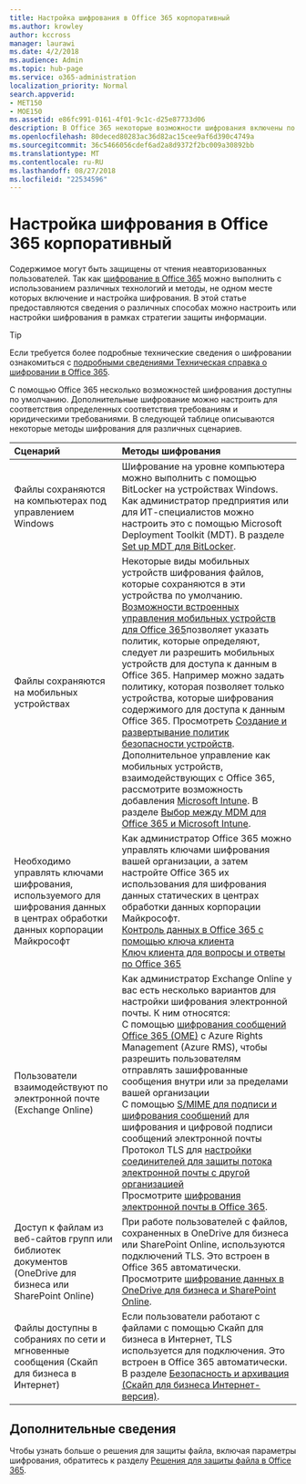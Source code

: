 ```yaml
---
title: Настройка шифрования в Office 365 корпоративный
ms.author: krowley
author: kccross
manager: laurawi
ms.date: 4/2/2018
ms.audience: Admin
ms.topic: hub-page
ms.service: o365-administration
localization_priority: Normal
search.appverid:
- MET150
- MOE150
ms.assetid: e86fc991-0161-4f01-9c1c-d25e87733d06
description: В Office 365 некоторые возможности шифрования включены по умолчанию; другие возможности можно настроить для соответствия определенных соответствия требованиям и юридическими требованиями.
ms.openlocfilehash: 80deced80283ac36d82ac15cee9af6d390c4749a
ms.sourcegitcommit: 36c5466056cdef6ad2a8d9372f2bc009a30892bb
ms.translationtype: MT
ms.contentlocale: ru-RU
ms.lasthandoff: 08/27/2018
ms.locfileid: "22534596"
---
```

# <a name="set-up-encryption-in-office-365-enterprise"></a>Настройка шифрования в Office 365 корпоративный

Содержимое могут быть защищены от чтения неавторизованных пользователей. Так как [шифрование в Office 365](encryption.md) можно выполнить с использованием различных технологий и методы, не одном месте которых включение и настройка шифрования. В этой статье предоставляются сведения о различных способах можно настроить или настройки шифрования в рамках стратегии защиты информации. 
  
> [!TIP]
> Если требуется более подробные технические сведения о шифровании ознакомиться с [подробными сведениями Техническая справка о шифровании в Office 365](technical-reference-details-about-encryption.md). 
  
С помощью Office 365 несколько возможностей шифрования доступны по умолчанию. Дополнительные шифрование можно настроить для соответствия определенных соответствия требованиям и юридическими требованиями. В следующей таблице описываются некоторые методы шифрования для различных сценариев.
  
|**Сценарий**|**Методы шифрования**|
|:-----|:-----|
|Файлы сохраняются на компьютерах под управлением Windows  <br/> |Шифрование на уровне компьютера можно выполнить с помощью BitLocker на устройствах Windows. Как администратор предприятия или для ИТ-специалистов можно настроить это с помощью Microsoft Deployment Toolkit (MDT). В разделе [Set up MDT для BitLocker](https://go.microsoft.com/fwlink/?linkid=849282).<br/> |
|Файлы сохраняются на мобильных устройствах  <br/> |Некоторые виды мобильных устройств шифрования файлов, которые сохраняются в эти устройства по умолчанию. [Возможности встроенных управления мобильных устройств для Office 365](https://support.office.com/article/a1da44e5-7475-4992-be91-9ccec25905b0)позволяет указать политик, которые определяют, следует ли разрешить мобильных устройств для доступа к данным в Office 365. Например можно задать политику, которая позволяет только устройства, которые шифрования содержимого для доступа к данным Office 365. Просмотреть [Создание и развертывание политик безопасности устройств](https://support.office.com/article/d310f556-8bfb-497b-9bd7-fe3c36ea2fd6).<br/> Дополнительное управление как мобильных устройств, взаимодействующих с Office 365, рассмотрите возможность добавления [Microsoft Intune](https://aka.ms/qzln04). В разделе [Выбор между MDM для Office 365 и Microsoft Intune](https://support.office.com/article/c93d9ab9-efb2-4349-9b93-30c30562ee22).<br/> |
|Необходимо управлять ключами шифрования, используемого для шифрования данных в центрах обработки данных корпорации Майкрософт  <br/> | Как администратор Office 365 можно управлять ключами шифрования вашей организации, а затем настройте Office 365 их использования для шифрования данных статических в центрах обработки данных корпорации Майкрософт.  <br/> [Контроль данных в Office 365 с помощью ключа клиента](controlling-your-data-using-customer-key.md) <br/> [Ключ клиента для вопросы и ответы по Office 365](service-encryption-with-customer-key-faq.md) <br/> |
|Пользователи взаимодействуют по электронной почте (Exchange Online)  <br/> | Как администратор Exchange Online у вас есть несколько вариантов для настройки шифрования электронной почты. К ним относятся:<br/>  С помощью [шифрования сообщений Office 365 (OME)](set-up-new-message-encryption-capabilities.md) с Azure Rights Management (Azure RMS), чтобы разрешить пользователям отправлять зашифрованные сообщения внутри или за пределами вашей организации  <br/>  С помощью [S/MIME для подписи и шифрования сообщений](https://aka.ms/c6dozg) для шифрования и цифровой подписи сообщений электронной почты  <br/>  Протокол TLS для [настройки соединителей для защиты потока электронной почты с другой организацией](https://aka.ms/hs809p) <br/>  Просмотрите [шифрования электронной почты в Office 365](https://aka.ms/hic3f7).  <br/> |
|Доступ к файлам из веб-сайтов групп или библиотек документов (OneDrive для бизнеса или SharePoint Online)  <br/> |При работе пользователей с файлов, сохраненных в OneDrive для бизнеса или SharePoint Online, используются подключений TLS. Это встроен в Office 365 автоматически. Просмотрите [шифрование данных в OneDrive для бизнеса и SharePoint Online](https://go.microsoft.com/fwlink/?linkid=526379).<br/> |
|Файлы доступны в собраниях по сети и мгновенные сообщения (Скайп для бизнеса в Интернет)  <br/> |Если пользователи работают с файлами с помощью Скайп для бизнеса в Интернет, TLS используется для подключения. Это встроен в Office 365 автоматически. В разделе [Безопасность и архивация (Скайп для бизнеса Интернет-версия)](https://aka.ms/nuq4ws).<br/> |
   
## <a name="additional-information"></a>Дополнительные сведения

Чтобы узнать больше о решения для защиты файла, включая параметры шифрования, обратитесь к разделу [Решения для защиты файла в Office 365](https://www.microsoft.com/en-us/download/details.aspx?id=55523).
  

